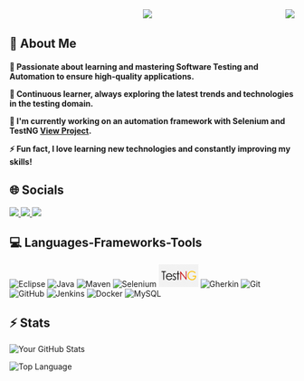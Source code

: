 <img align="right" src="https://visitor-badge.laobi.icu/badge?page_id=hari0101.hari0101" />

<div align="center">
 <img src="https://readme-typing-svg.herokuapp.com/?font=Righteous&size=35&center=true&vCenter=true&width=500&height=70&duration=4000&color=66BB6A&lines=Hi+There!+👋;+I'm+Hari+Prasath!;"
  </div>
<h2 align="left">💫 About Me</h2>

<h4 align="left">
 
🚀 Passionate about learning and mastering **Software Testing** and Automation to ensure high-quality applications.  

🌱 Continuous learner, always exploring the latest trends and technologies in the testing domain.  

🔧 I'm currently working on an automation framework with Selenium and TestNG [View Project](https://github.com/hari0101/Project-BestBuy_WebApplication.git).

⚡ Fun fact,  **I love learning new technologies and constantly improving my skills!**
 </h4>
 
<h2 align="left">🌐 Socials</h2>

<div align="left"> 
  <a href="mailto:hariprasath.qa@gmail.com">
    <img src="https://img.shields.io/badge/Gmail-333333?style=for-the-badge&logo=gmail&logoColor=red" />
  </a>
  <a href="https://www.linkedin.com/in/hari-prasath-233580338">
    <img src="https://img.shields.io/badge/LinkedIn-0077B5?style=for-the-badge&logo=linkedin&logoColor=white" target="_blank" />
  </a>
  <a href="https://hari0101.github.io/my-portfolio/" target="_blank">
     <img src="https://img.shields.io/badge/Portfolio-FF5722?style=for-the-badge&logo=todoist&logoColor=white" target="_blank" />
  </a>
</div>

<h2 align="left">💻 Languages-Frameworks-Tools</h2>
<div align="left">
  <img src="https://skillicons.dev/icons?i=eclipse" alt="Eclipse" title="Eclipse" />
  <img src="https://skillicons.dev/icons?i=java" alt="Java" title="Java" />
  <img src="https://skillicons.dev/icons?i=maven" alt="Maven" title="Maven" />
  <img src="https://skillicons.dev/icons?i=selenium" alt="Selenium" title="Selenium" />
  <img src="https://github.com/hari0101/hari0101/blob/main/images/TestNG.png" width="70" height="40" alt="TestNG" title="TestNG"/>
  <img src="https://skillicons.dev/icons?i=gherkin" alt="Gherkin" title="Cucumber" />
  <img src="https://skillicons.dev/icons?i=git" alt="Git" title="Git" />
  <img src="https://skillicons.dev/icons?i=github" alt="GitHub" title="GitHub" />
  <img src="https://skillicons.dev/icons?i=jenkins" alt="Jenkins" title="Jenkins" />
  <img src="https://skillicons.dev/icons?i=docker" alt="Docker" title="Docker" />
  <img src="https://skillicons.dev/icons?i=mysql" alt="MySQL" title="MySQL" />	
</div>
<h2 align="left">⚡ Stats</h2>
<p align="left">
  <img src="https://github-readme-stats.vercel.app/api?username=hari0101&show_icons=true&count_private=true&hide=prs&theme=dark" alt="Your GitHub Stats">
</p>
<p align="left">
  <img src="https://github-readme-stats.vercel.app/api/top-langs/?username=hari0101&layout=compact&theme=dark&hide=html,css&langs_count=1" alt="Top Language" />
</p>


